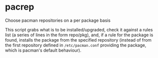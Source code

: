# pacrep
Choose pacman repositories on a per package basis

This script grabs what is to be installed/upgraded, check it against a rules list (a series of lines in the form repo/pkg), and, if a rule for the package is found, installs the package from the specified repository (instead of from the first repository defined in `/etc/pacman.conf` providing the package, which is pacman's default behaviour).
